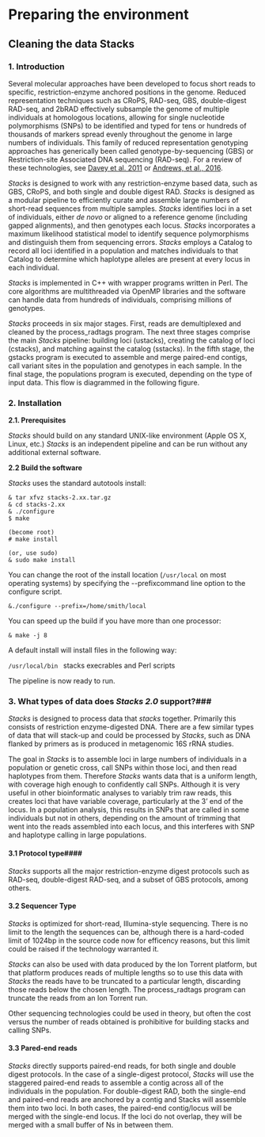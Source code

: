 # Preparing the environment 

## Cleaning the data Stacks

### 1. Introduction

Several molecular approaches have been developed to focus short reads to specific, restriction-enzyme anchored positions in the genome. Reduced representation techniques such as CRoPS, RAD-seq, GBS, double-digest RAD-seq, and 2bRAD effectively subsample the genome of multiple individuals at homologous locations, allowing for single nucleotide polymorphisms (SNPs) to be identified and typed for tens or hundreds of thousands of markers spread evenly throughout the genome in large numbers of individuals. This family of reduced representation genotyping approaches has generically been called genotype-by-sequencing (GBS) or Restriction-site Associated DNA sequencing (RAD-seq). For a review of these technologies, see [Davey et al. 2011](http://www.nature.com/nrg/journal/v12/n7/abs/nrg3012.html) or [Andrews, et al., 2016](http://doi.org/10.1038/nrg.2015.28).

*Stacks* is designed to work with any restriction-enzyme based data, such as GBS, CRoPS, and both single and double digest RAD. *Stacks* is designed as a modular pipeline to efficiently curate and assemble large numbers of short-read sequences from multiple samples. *Stacks* identifies loci in a set of individuals, either *de novo* or aligned to a reference genome (including gapped alignments), and then genotypes each locus. *Stacks* incorporates a maximum likelihood statistical model to identify sequence polymorphisms and distinguish them from sequencing errors. *Stacks* employs a Catalog to record all loci identified in a population and matches individuals to that Catalog to determine which haplotype alleles are present at every locus in each individual.

*Stacks* is implemented in C++ with wrapper programs written in Perl. The core algorithms are multithreaded via OpenMP libraries and the software can handle data from hundreds of individuals, comprising millions of genotypes.

*Stacks* proceeds in six major stages. First, reads are demultiplexed and cleaned by the process_radtags program. The next three stages comprise the main *Stacks* pipeline: building loci (ustacks), creating the catalog of loci (cstacks), and matching against the catalog (sstacks). In the fifth stage, the gstacks program is executed to assemble and merge paired-end contigs, call variant sites in the population and genotypes in each sample. In the final stage, the populations program is executed, depending on the type of input data. This flow is diagrammed in the following figure.

### 2. Installation

**2.1. Prerequisites**

*Stacks* should build on any standard UNIX-like environment (Apple OS X, Linux, etc.) *Stacks* is an independent pipeline and can be run without any additional external software.

**2.2 Build the software**

*Stacks* uses the standard autotools install:

```
& tar xfvz stacks-2.xx.tar.gz
& cd stacks-2.xx
& ./configure
$ make

(become root)
# make install

(or, use sudo)
& sudo make install
```

You can change the root of the install location (`/usr/local` on most operating systems) by specifying the --prefixcommand line option to the configure script.

```
&./configure --prefix=/home/smith/local
```

You can speed up the build if you have more than one processor:

```
& make -j 8
```

A default install will install files in the following way:

`/usr/local/bin `  stacks execrables and Perl scripts

The pipeline is now ready to run.  

### 3. What types of data does *Stacks 2.0* support?###

*Stacks* is designed to process data that *stacks* together. Primarily this consists of restriction enzyme-digested DNA. There are a few similar types of data that will stack-up and could be processed by *Stacks*, such as DNA flanked by primers as is produced in metagenomic 16S rRNA studies.

The goal in *Stacks* is to assemble loci in large numbers of individuals in a population or genetic cross, call SNPs within those loci, and then read haplotypes from them. Therefore *Stacks* wants data that is a uniform length, with coverage high enough to confidently call SNPs. Although it is very useful in other bioinformatic analyses to variably trim raw reads, this creates loci that have variable coverage, particularly at the 3’ end of the locus. In a population analysis, this results in SNPs that are called in some individuals but not in others, depending on the amount of trimming that went into the reads assembled into each locus, and this interferes with SNP and haplotype calling in large populations.

#### 3.1 Protocol type####

*Stacks* supports all the major restriction-enzyme digest protocols such as RAD-seq, double-digest RAD-seq, and a subset of GBS protocols, among others.

#### 3.2 Sequencer Type 

*Stacks* is optimized for short-read, Illumina-style sequencing. There is no limit to the length the sequences can be, although there is a hard-coded limit of 1024bp in the source code now for efficency reasons, but this limit could be raised if the technology warranted it.

*Stacks* can also be used with data produced by the Ion Torrent platform, but that platform produces reads of multiple lengths so to use this data with *Stacks* the reads have to be truncated to a particular length, discarding those reads below the chosen length. The process_radtags program can truncate the reads from an Ion Torrent run.

Other sequencing technologies could be used in theory, but often the cost versus the number of reads obtained is prohibitive for building stacks and calling SNPs.

#### 3.3 Pared-end reads

*Stacks* directly supports paired-end reads, for both single and double digest protocols. In the case of a single-digest protocol, *Stacks* will use the staggered paired-end reads to assemble a contig across all of the individuals in the population. For double-digest RAD, both the single-end and paired-end reads are anchored by a contig and Stacks will assemble them into two loci. In both cases, the paired-end contig/locus will be merged with the single-end locus. If the loci do not overlap, they will be merged with a small buffer of Ns in between them.







# 









